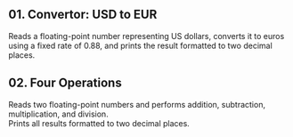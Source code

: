 ## 01. Convertor: USD to EUR  
Reads a floating-point number representing US dollars, converts it to euros using a fixed rate of 0.88, and prints the result formatted to two decimal places.

## 02. Four Operations  
Reads two floating-point numbers and performs addition, subtraction, multiplication, and division.  
Prints all results formatted to two decimal places.



